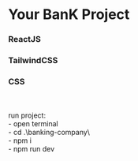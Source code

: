 <h1>Your BanK Project</h1>
<h3>ReactJS</h3>
<h3>TailwindCSS</h3>
<h3>CSS</h3>
<br>
<br>
<span>run project:</span>
<br>
<div>- open terminal</div>
<div>- cd .\banking-company\</div>
<div>- npm i</div>
<div>- npm run dev</div>


